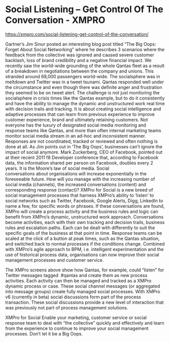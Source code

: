 # Social Listening – Get Control Of The Conversation - XMPRO

https://xmpro.com/social-listening-get-control-of-the-conversation/

Gartner’s Jim Sinur posted an interesting blog post titled “The Big Oops: Forget About Social Networking” where he describes 3 scenarios where the feedback from the collective was ignored and caused severe customer backlash, loss of brand credibility and a negative financial impact.
We recently saw the world-wide grounding of the whole Qantas fleet as a result of a breakdown in negotiations between the company and unions. This stranded around 68,000 passengers world-wide. The socialsphere was in meltdown and Twitter was in a tweet tsunami. Qantas responded well under the circumstance and even though there was definite anger and frustration they seemed to be on tweet alert.
The challenge is not just monitoring the socialsphere in crisis times like the Qantas example, but to do it consistently and have the ability to manage the dynamic and unstructured work real time with decision trails and tracking. It is about creating social intelligence and adaptive processes that can learn from previous experience to improve customer experience, brand and ultimately retaining customers.
Not everyone has the luxury of designated social media monitoring and response teams like Qantas, and more than often internal marketing teams monitor social media stream in an ad-hoc and inconsistent manner. Responses are not coordinated, tracked or reviewed and often nothing is done at all. As Jim points out in ‘The Big Oops’, businesses can’t ignore the impact of social anymore.
Mark Zuckerberg, CEO of Facebook, pointed out at their recent 2011 f8 Developer conference that, according to Facebook data, the information shared per person on Facebook, doubles every 2 years. It is the Moore’s law of social media. Social conversations about organisations will increase exponentially in the foreseeable future.
How will you manage with the increasing number of social media (channels), the increased conversations (content) and corresponding response (contact)?
XMPro for Social is a new breed of social management processes that harness XMPro’s ability to ‘listen’ to social networks such as Twitter, Facebook, Google Alerts, Digg, LinkedIn to name a few, for specific words or phrases. If these conversations are found, XMPro will create a process activity and the business rules and logic can benefit from XMPro’s dynamic, unstructured work approach.
Conversations become activities, each with their own tracking and decision trails, business rules and escalation paths. Each can be dealt with differently to suit the specific goals of the business at that point in time. Response teams can be scaled at the click of a button at peak times, such as the Qantas situation, and switched back to normal processes if the conditions change.
Combined with XMPro’s agile approach to BPM, i.e. intelligent experimentation and the use of historical process data, organisations can now improve their social management processes and customer service.

The XMPro screens above show how Qantas, for example, could “listen” for Twitter messages tagged  #qantas and create them as new process activities. Each activity can then be managed and tracked as a XMPro dynamic process or case. These social channel messages (or aggregated into message groups) create fully managed social processes.
With XMPro v6 (currently in beta) social discussions form part of the process transaction. These social discussions provide a new level of interaction that was previously not part of process management solutions.

XMPro for Social
Enable your marketing, customer service or social response team to deal with “the collective” quickly and effectively and learn from the experience to continue to improve your social management processes. Don’t let it be a Big Oops.